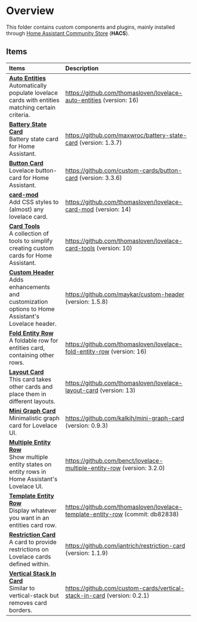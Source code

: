 # Overview

This folder contains custom components and plugins, mainly installed through [Home Assistant Community Store](https://hacs.xyz/) (**HACS**).

## Items

| Items | Description |
|:------|:------------|
| **[Auto Entities](lovelace-auto-entities)**<BR>Automatically populate lovelace cards with entities matching certain criteria. | <https://github.com/thomasloven/lovelace-auto-entities> (version: 16) |
| **[Battery State Card](battery-state-card)**<BR>Battery state card for Home Assistant. | <https://github.com/maxwroc/battery-state-card> (version: 1.3.7) |
| **[Button Card](button-card)**<BR>Lovelace button-card for Home Assistant. | <https://github.com/custom-cards/button-card> (version: 3.3.6) |
| **[card-mod](lovelace-card-mod)**<BR>Add CSS styles to (almost) any lovelace card. | <https://github.com/thomasloven/lovelace-card-mod> (version: 14) |
| **[Card Tools](lovelace-card-tools)**<BR>A collection of tools to simplify creating custom cards for Home Assistant. | <https://github.com/thomasloven/lovelace-card-tools> (version: 10) |
| **[Custom Header](custom-header)**<BR>Adds enhancements and customization options to Home Assistant's Lovelace header. | <https://github.com/maykar/custom-header> (version: 1.5.8) |
| **[Fold Entity Row](lovelace-fold-entity-row)**<BR>A foldable row for entities card, containing other rows. | <https://github.com/thomasloven/lovelace-fold-entity-row> (version: 16) |
| **[Layout Card](lovelace-layout-card)**<BR>This card takes other cards and place them in different layouts. | <https://github.com/thomasloven/lovelace-layout-card> (version: 13) |
| **[Mini Graph Card](mini-graph-card)**<BR>Minimalistic graph card for Lovelace UI. | <https://github.com/kalkih/mini-graph-card> (version: 0.9.3) |
| **[Multiple Entity Row](lovelace-multiple-entity-row)**<BR>Show multiple entity states on entity rows in Home Assistant's Lovelace UI. | <https://github.com/benct/lovelace-multiple-entity-row> (version: 3.2.0) |
| **[Template Entity Row](lovelace-template-entity-row)**<BR>Display whatever you want in an entities card row. | <https://github.com/thomasloven/lovelace-template-entity-row> (commit: db82838) |
| **[Restriction Card](restriction-card)**<BR>A card to provide restrictions on Lovelace cards defined within. | <https://github.com/iantrich/restriction-card> (version: 1.1.9) |
| **[Vertical Stack In Card](vertical-stack-in-card)**<BR>Similar to vertical-stack but removes card borders. | <https://github.com/custom-cards/vertical-stack-in-card> (version: 0.2.1) |
